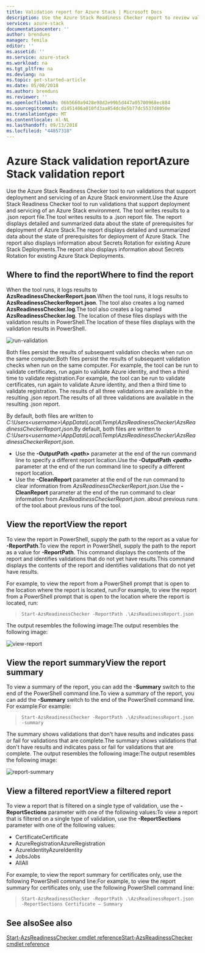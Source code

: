 ```yaml
---
title: Validation report for Azure Stack | Microsoft Docs
description: Use the Azure Stack Readiness Checker report to review validation results.
services: azure-stack
documentationcenter: ''
author: brenduns
manager: femila
editor: ''
ms.assetid: ''
ms.service: azure-stack
ms.workload: na
ms.tgt_pltfrm: na
ms.devlang: na
ms.topic: get-started-article
ms.date: 05/08/2018
ms.author: brenduns
ms.reviewer: ''
ms.openlocfilehash: 06b5660a9428e98d2e99b5d447a05700968ec884
ms.sourcegitcommit: d1451406a010fd3aa854dc8e5b77dc5537d8050e
ms.translationtype: MT
ms.contentlocale: nl-NL
ms.lasthandoff: 09/13/2018
ms.locfileid: "44857318"
---
```

# <a name="azure-stack-validation-report"></a><span data-ttu-id="07085-103">Azure Stack validation report</span><span class="sxs-lookup"><span data-stu-id="07085-103">Azure Stack validation report</span></span>
<span data-ttu-id="07085-104">Use the Azure Stack Readiness Checker tool to run validations that support deployment and servicing of an Azure Stack environment.</span><span class="sxs-lookup"><span data-stu-id="07085-104">Use the Azure Stack Readiness Checker tool to run validations that support deployment and servicing of an Azure Stack environment.</span></span> <span data-ttu-id="07085-105">The tool writes results to a .json report file.</span><span class="sxs-lookup"><span data-stu-id="07085-105">The tool writes results to a .json report file.</span></span> <span data-ttu-id="07085-106">The report displays detailed and summarized data about the state of prerequisites for deployment of Azure Stack.</span><span class="sxs-lookup"><span data-stu-id="07085-106">The report displays detailed and summarized data about the state of prerequisites for deployment of Azure Stack.</span></span> <span data-ttu-id="07085-107">The report also displays information about Secrets Rotation for existing Azure Stack Deployments.</span><span class="sxs-lookup"><span data-stu-id="07085-107">The report also displays information about Secrets Rotation for existing Azure Stack Deployments.</span></span>  

 ## <a name="where-to-find-the-report"></a><span data-ttu-id="07085-108">Where to find the report</span><span class="sxs-lookup"><span data-stu-id="07085-108">Where to find the report</span></span>
<span data-ttu-id="07085-109">When the tool runs, it logs results to **AzsReadinessCheckerReport.json**.</span><span class="sxs-lookup"><span data-stu-id="07085-109">When the tool runs, it logs results to **AzsReadinessCheckerReport.json**.</span></span> <span data-ttu-id="07085-110">The tool also creates a log named **AzsReadinessChecker.log**.</span><span class="sxs-lookup"><span data-stu-id="07085-110">The tool also creates a log named **AzsReadinessChecker.log**.</span></span> <span data-ttu-id="07085-111">The location of these files displays with the validation results in PowerShell.</span><span class="sxs-lookup"><span data-stu-id="07085-111">The location of these files displays with the validation results in PowerShell.</span></span>

![run-validation](./media/azure-stack-validation-report/validation.png)

<span data-ttu-id="07085-113">Both files persist the results of subsequent validation checks when run on the same computer.</span><span class="sxs-lookup"><span data-stu-id="07085-113">Both files persist the results of subsequent validation checks when run on the same computer.</span></span>  <span data-ttu-id="07085-114">For example, the tool can be run to validate certificates, run again to validate Azure identity, and then a third time to validate registration.</span><span class="sxs-lookup"><span data-stu-id="07085-114">For example, the tool can be run to validate certificates, run again to validate Azure identity, and then a third time to validate registration.</span></span> <span data-ttu-id="07085-115">The results of all three validations are available in the resulting .json report.</span><span class="sxs-lookup"><span data-stu-id="07085-115">The results of all three validations are available in the resulting .json report.</span></span>  

<span data-ttu-id="07085-116">By default, both files are written to *C:\Users\<username>\AppData\Local\Temp\AzsReadinessChecker\AzsReadinessCheckerReport.json*.</span><span class="sxs-lookup"><span data-stu-id="07085-116">By default, both files are written to *C:\Users\<username>\AppData\Local\Temp\AzsReadinessChecker\AzsReadinessCheckerReport.json*.</span></span>  
- <span data-ttu-id="07085-117">Use the **-OutputPath** ***&lt;path&gt;*** parameter at the end of the run command line to specify a different report location.</span><span class="sxs-lookup"><span data-stu-id="07085-117">Use the **-OutputPath** ***&lt;path&gt;*** parameter at the end of the run command line to specify a different report location.</span></span>   
- <span data-ttu-id="07085-118">Use the **-CleanReport** parameter at the end of the run command to clear information from *AzsReadinessCheckerReport.json*.</span><span class="sxs-lookup"><span data-stu-id="07085-118">Use the **-CleanReport** parameter at the end of the run command to clear information from *AzsReadinessCheckerReport.json*.</span></span> <span data-ttu-id="07085-119">about previous runs of the tool.</span><span class="sxs-lookup"><span data-stu-id="07085-119">about previous runs of the tool.</span></span>

## <a name="view-the-report"></a><span data-ttu-id="07085-120">View the report</span><span class="sxs-lookup"><span data-stu-id="07085-120">View the report</span></span>
<span data-ttu-id="07085-121">To view the report in PowerShell, supply the path to the report as a value for **-ReportPath**.</span><span class="sxs-lookup"><span data-stu-id="07085-121">To view the report in PowerShell, supply the path to the report as a value for **-ReportPath**.</span></span> <span data-ttu-id="07085-122">This command displays the contents of the report and identifies validations that do not yet have results.</span><span class="sxs-lookup"><span data-stu-id="07085-122">This command displays the contents of the report and identifies validations that do not yet have results.</span></span>

<span data-ttu-id="07085-123">For example, to view the report from a PowerShell prompt that is open to the location where the report is located, run:</span><span class="sxs-lookup"><span data-stu-id="07085-123">For example, to view the report from a PowerShell prompt that is open to the location where the report is located, run:</span></span> 
   > `Start-AzsReadinessChecker -ReportPath .\AzsReadinessReport.json` 

<span data-ttu-id="07085-124">The output resembles the following image:</span><span class="sxs-lookup"><span data-stu-id="07085-124">The output resembles the following image:</span></span>

![view-report](./media/azure-stack-validation-report/view-report.png)

## <a name="view-the-report-summary"></a><span data-ttu-id="07085-126">View the report summary</span><span class="sxs-lookup"><span data-stu-id="07085-126">View the report summary</span></span>
<span data-ttu-id="07085-127">To view a summary of the report, you can add the **-Summary** switch to the end of the PowerShell command line.</span><span class="sxs-lookup"><span data-stu-id="07085-127">To view a summary of the report, you can add the **-Summary** switch to the end of the PowerShell command line.</span></span> <span data-ttu-id="07085-128">For example:</span><span class="sxs-lookup"><span data-stu-id="07085-128">For example:</span></span> 
 > `Start-AzsReadinessChecker -ReportPath .\AzsReadinessReport.json -summary`  

<span data-ttu-id="07085-129">The summary shows validations that don't have results and indicates pass or fail for validations that are complete.</span><span class="sxs-lookup"><span data-stu-id="07085-129">The summary shows validations that don't have results and indicates pass or fail for validations that are complete.</span></span> <span data-ttu-id="07085-130">The output resembles the following image:</span><span class="sxs-lookup"><span data-stu-id="07085-130">The output resembles the following image:</span></span>

![report-summary](./media/azure-stack-validation-report/report-summary.png)


## <a name="view-a-filtered-report"></a><span data-ttu-id="07085-132">View a filtered report</span><span class="sxs-lookup"><span data-stu-id="07085-132">View a filtered report</span></span>
<span data-ttu-id="07085-133">To view a report that is filtered on a single type of validation, use the **-ReportSections** parameter with one of the following values:</span><span class="sxs-lookup"><span data-stu-id="07085-133">To view a report that is filtered on a single type of validation, use the **-ReportSections** parameter with one of the following values:</span></span>
- <span data-ttu-id="07085-134">Certificate</span><span class="sxs-lookup"><span data-stu-id="07085-134">Certificate</span></span>
- <span data-ttu-id="07085-135">AzureRegistration</span><span class="sxs-lookup"><span data-stu-id="07085-135">AzureRegistration</span></span>
- <span data-ttu-id="07085-136">AzureIdentity</span><span class="sxs-lookup"><span data-stu-id="07085-136">AzureIdentity</span></span>
- <span data-ttu-id="07085-137">Jobs</span><span class="sxs-lookup"><span data-stu-id="07085-137">Jobs</span></span>   
- <span data-ttu-id="07085-138">All</span><span class="sxs-lookup"><span data-stu-id="07085-138">All</span></span>  

<span data-ttu-id="07085-139">For example, to view the report summary for certificates only, use the following PowerShell command line:</span><span class="sxs-lookup"><span data-stu-id="07085-139">For example, to view the report summary for certificates only, use the following PowerShell command line:</span></span> 
 > `Start-AzsReadinessChecker -ReportPath .\AzsReadinessReport.json -ReportSections Certificate – Summary`


## <a name="see-also"></a><span data-ttu-id="07085-140">See also</span><span class="sxs-lookup"><span data-stu-id="07085-140">See also</span></span>
[<span data-ttu-id="07085-141">Start-AzsReadinessChecker cmdlet reference</span><span class="sxs-lookup"><span data-stu-id="07085-141">Start-AzsReadinessChecker cmdlet reference</span></span>](azure-stack-azsreadiness-cmdlet.md)
